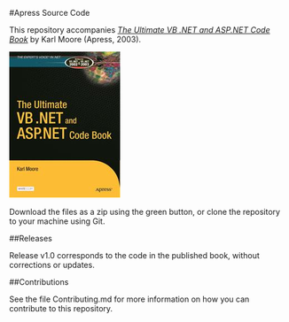 #Apress Source Code

This repository accompanies [*The Ultimate VB .NET and ASP.NET Code Book*](http://www.apress.com/9781590591062) by Karl Moore (Apress, 2003).

![Cover image](9781590591062.jpg)

Download the files as a zip using the green button, or clone the repository to your machine using Git.

##Releases

Release v1.0 corresponds to the code in the published book, without corrections or updates.

##Contributions

See the file Contributing.md for more information on how you can contribute to this repository.
